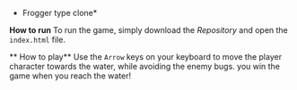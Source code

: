 * Frogger type clone*

**How to run**
To run the game, simply download the _Repository_ and open the ``index.html`` file.

** How to play**
Use the ``Arrow`` keys on your keyboard to move the player character towards the water, while avoiding the enemy bugs. you win the game when you reach the water!
